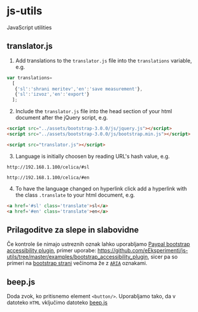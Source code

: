 # js-utils
JavaScript utilities

## translator.js
1. Add translations to the `translator.js` file into the `translations` variable, e.g.

  ```javascript
  var translations=
    [
     {'sl':'shrani meritev','en':'save measurement'},
     {'sl':'izvoz','en':'export'}
    ];
  ```
2. Include the `translator.js` file into the head section of your html document after the jQuery script, e.g.

  ```html
  <script src="../assets/bootstrap-3.0.0/js/jquery.js"></script>
  <script src="../assets/bootstrap-3.0.0/js/bootstrap.min.js"></script>
  
  <script src="translator.js"></script>
  ```
3. Language is initially choosen by reading URL's hash value, e.g.

  ```
  http://192.168.1.100/celica/#sl
  ```
  ```
  http://192.168.1.100/celica/#en
  ```
4. To have the language changed on hyperlink click add a hyperlink with the class `.translate` to your html document, e.g.

  ```html
  <a href='#sl' class='translate'>sl</a>
  <a href='#en' class='translate'>en</a>
  ```

## Prilagoditve za slepe in slabovidne

Če kontrole še nimajo ustreznih oznak lahko uporabljamo [Paypal bootstrap accessibility plugin](https://www.paypal-engineering.com/2014/01/28/bootstrap-accessibility-plugin-making-the-popular-web-development-framework-better/), primer uporabe: https://github.com/eEksperimenti/js-utils/tree/master/examples/bootstrap_accessibility_plugin, sicer pa so primeri na [bootstrap strani](http://getbootstrap.com/) večinoma že z [`ARIA`](https://developer.mozilla.org/en-US/docs/Web/Accessibility/ARIA) oznakami.

## beep.js

Doda zvok, ko pritisnemo element `<button/>`. Uporabljamo tako, da v datoteko `HTML` vključimo datoteko [beep.js](https://github.com/eEksperimenti/js-utils/blob/master/beep.js)
